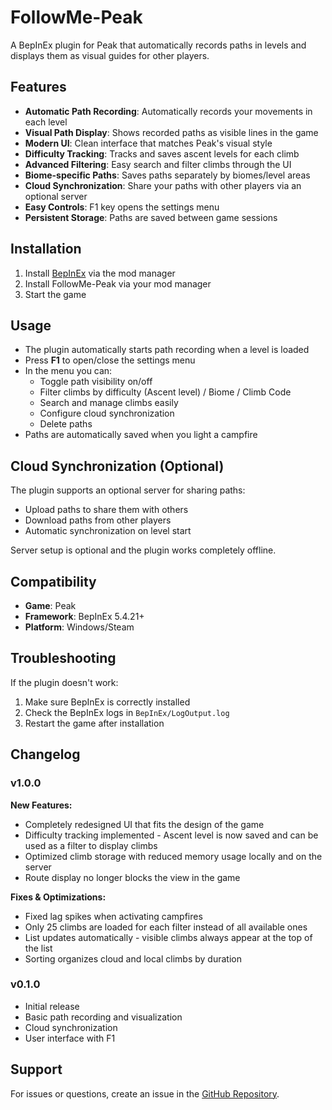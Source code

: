 # FollowMe-Peak

A BepInEx plugin for Peak that automatically records paths in levels and displays them as visual guides for other players.

## Features

- **Automatic Path Recording**: Automatically records your movements in each level
- **Visual Path Display**: Shows recorded paths as visible lines in the game
- **Modern UI**: Clean interface that matches Peak's visual style
- **Difficulty Tracking**: Tracks and saves ascent levels for each climb
- **Advanced Filtering**: Easy search and filter climbs through the UI
- **Biome-specific Paths**: Saves paths separately by biomes/level areas
- **Cloud Synchronization**: Share your paths with other players via an optional server
- **Easy Controls**: F1 key opens the settings menu
- **Persistent Storage**: Paths are saved between game sessions

## Installation

1. Install [BepInEx](https://thunderstore.io/c/peak/p/BepInEx/BepInExPack_PEAK/) via the mod manager
2. Install FollowMe-Peak via your mod manager
3. Start the game

## Usage

- The plugin automatically starts path recording when a level is loaded
- Press **F1** to open/close the settings menu
- In the menu you can:
  - Toggle path visibility on/off
  - Filter climbs by difficulty (Ascent level) / Biome / Climb Code
  - Search and manage climbs easily
  - Configure cloud synchronization
  - Delete paths
- Paths are automatically saved when you light a campfire

## Cloud Synchronization (Optional)

The plugin supports an optional server for sharing paths:
- Upload paths to share them with others
- Download paths from other players
- Automatic synchronization on level start

Server setup is optional and the plugin works completely offline.

## Compatibility

- **Game**: Peak
- **Framework**: BepInEx 5.4.21+
- **Platform**: Windows/Steam

## Troubleshooting

If the plugin doesn't work:
1. Make sure BepInEx is correctly installed
2. Check the BepInEx logs in `BepInEx/LogOutput.log`
3. Restart the game after installation

## Changelog

### v1.0.0

**New Features:**
- Completely redesigned UI that fits the design of the game
- Difficulty tracking implemented - Ascent level is now saved and can be used as a filter to display climbs
- Optimized climb storage with reduced memory usage locally and on the server
- Route display no longer blocks the view in the game

**Fixes & Optimizations:**
- Fixed lag spikes when activating campfires
- Only 25 climbs are loaded for each filter instead of all available ones
- List updates automatically - visible climbs always appear at the top of the list
- Sorting organizes cloud and local climbs by duration

### v0.1.0
- Initial release
- Basic path recording and visualization
- Cloud synchronization
- User interface with F1

## Support

For issues or questions, create an issue in the [GitHub Repository](https://github.com/ThomasAusHH/FollowMe-Peak).